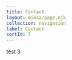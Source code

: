 ```yaml
---
title: Contact
layout: miksa/page.njk
collection: navigation
label: Contact
sortId: 7
---
```


test 3
